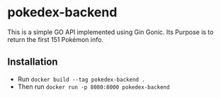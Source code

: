 # pokedex-backend
This is a simple GO API implemented using Gin Gonic. Its Purpose is to return the first 151 Pokémon info.

## Installation
 - Run `docker build --tag pokedex-backend .`
 - Then run `docker run -p 8080:8000 pokedex-backend`
